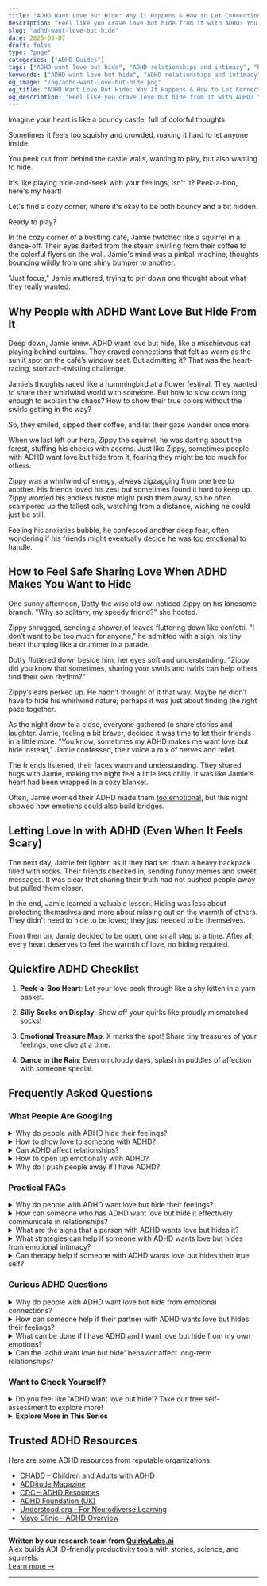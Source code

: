 ```yaml
---
title: "ADHD Want Love But Hide: Why It Happens & How to Let Connection In"
description: "Feel like you crave love but hide from it with ADHD? You're not alone. Discover the emotional reasons behind this pattern and how to open up while feeling safe and seen."
slug: "adhd-want-love-but-hide"
date: 2025-05-07
draft: false
type: "page"
categories: ["ADHD Guides"]
tags: ["ADHD want love but hide", "ADHD relationships and intimacy", "hiding feelings with ADHD", "emotional vulnerability ADHD", "ADHD dating challenges", "seeking love with ADHD", "building connection with ADHD"]
keywords: ["ADHD want love but hide", "ADHD relationships and intimacy", "hiding feelings with ADHD", "emotional vulnerability ADHD", "ADHD dating challenges", "seeking love with ADHD", "building connection with ADHD"]
og_image: "/og/adhd-want-love-but-hide.png"
og_title: "ADHD Want Love But Hide: Why It Happens & How to Let Connection In"
og_description: "Feel like you crave love but hide from it with ADHD? You're not alone. Discover the emotional reasons behind this pattern and how to open up while feeling safe and seen."
---
```


Imagine your heart is like a bouncy castle, full of colorful thoughts.

Sometimes it feels too squishy and crowded, making it hard to let anyone inside.

You peek out from behind the castle walls, wanting to play, but also wanting to hide.

It's like playing hide-and-seek with your feelings, isn't it? Peek-a-boo, here's my heart!

Let's find a cozy corner, where it's okay to be both bouncy and a bit hidden. 

Ready to play?

In the cozy corner of a bustling café, Jamie twitched like a squirrel in a dance-off. Their eyes darted from the steam swirling from their coffee to the colorful flyers on the wall. Jamie's mind was a pinball machine, thoughts bouncing wildly from one shiny bumper to another. 

"Just focus," Jamie muttered, trying to pin down one thought about what they really wanted. 

## Why People with ADHD Want Love But Hide From It

Deep down, Jamie knew. ADHD want love but hide, like a mischievous cat playing behind curtains. They craved connections that felt as warm as the sunlit spot on the café’s window seat. But admitting it? That was the heart-racing, stomach-twisting challenge.

Jamie’s thoughts raced like a hummingbird at a flower festival. They wanted to share their whirlwind world with someone. But how to slow down long enough to explain the chaos? How to show their true colors without the swirls getting in the way?

So, they smiled, sipped their coffee, and let their gaze wander once more.

When we last left our hero, Zippy the squirrel, he was darting about the forest, stuffing his cheeks with acorns. Just like Zippy, sometimes people with ADHD want love but hide from it, fearing they might be too much for others.

Zippy was a whirlwind of energy, always zigzagging from one tree to another. His friends loved his zest but sometimes found it hard to keep up. Zippy worried his endless hustle might push them away, so he often scampered up the tallest oak, watching from a distance, wishing he could just be still.

Feeling his anxieties bubble, he confessed another deep fear, often wondering if his friends might eventually decide he was [too emotional](/pages/adhd-too-emotional/) to handle.

## How to Feel Safe Sharing Love When ADHD Makes You Want to Hide

One sunny afternoon, Dotty the wise old owl noticed Zippy on his lonesome branch. "Why so solitary, my speedy friend?" she hooted.

Zippy shrugged, sending a shower of leaves fluttering down like confetti. "I don’t want to be too much for anyone," he admitted with a sigh, his tiny heart thumping like a drummer in a parade.

Dotty fluttered down beside him, her eyes soft and understanding. "Zippy, did you know that sometimes, sharing your swirls and twirls can help others find their own rhythm?"

Zippy’s ears perked up. He hadn’t thought of it that way. Maybe he didn’t have to hide his whirlwind nature; perhaps it was just about finding the right pace together.

As the night drew to a close, everyone gathered to share stories and laughter. Jamie, feeling a bit braver, decided it was time to let their friends in a little more. "You know, sometimes my ADHD makes me want love but hide instead," Jamie confessed, their voice a mix of nerves and relief.

The friends listened, their faces warm and understanding. They shared hugs with Jamie, making the night feel a little less chilly. It was like Jamie's heart had been wrapped in a cozy blanket.

Often, Jamie worried their ADHD made them [too emotional](/pages/adhd-too-emotional/), but this night showed how emotions could also build bridges.

## Letting Love In with ADHD (Even When It Feels Scary)

The next day, Jamie felt lighter, as if they had set down a heavy backpack filled with rocks. Their friends checked in, sending funny memes and sweet messages. It was clear that sharing their truth had not pushed people away but pulled them closer.

In the end, Jamie learned a valuable lesson. Hiding was less about protecting themselves and more about missing out on the warmth of others. They didn't need to hide to be loved; they just needed to be themselves.

From then on, Jamie decided to be open, one small step at a time. After all, every heart deserves to feel the warmth of love, no hiding required.

## Quickfire ADHD Checklist

1. **Peek-a-Boo Heart**: Let your love peek through like a shy kitten in a yarn basket.

2. **Silly Socks on Display**: Show off your quirks like proudly mismatched socks!

3. **Emotional Treasure Map**: X marks the spot! Share tiny treasures of your feelings, one clue at a time.

4. **Dance in the Rain**: Even on cloudy days, splash in puddles of affection with someone special.

## Frequently Asked Questions



### What People Are Googling

<details><summary>Why do people with ADHD hide their feelings?</summary><p>People with ADHD might hide their feelings for a few reasons, often stemming from past experiences of being misunderstood or not feeling supported. It's common to worry about how others might react to their intense emotions or rapid changes in mood, which can feel overwhelming to both the person with ADHD and those around them. This can lead to a protective behavior where they keep their feelings to themselves to avoid judgment or conflict. Remember, everyone needs a safe space to express themselves, and finding understanding friends, family, or a supportive group can make a world of difference.</p></details>
<details><summary>How to show love to someone with ADHD?</summary><p>Showing love to someone with ADHD is all about understanding and patience. Start by acknowledging their unique needs and appreciating their vibrant energy and creativity. Establishing clear, honest communication can make a big difference, helping them feel supported and heard. Lastly, remember to celebrate their successes, no matter how small, and offer reassurances when things get a bit overwhelming—they’ll truly appreciate the thoughtfulness and care you put into understanding their world.</p></details>
<details><summary>Can ADHD affect relationships?</summary><p>Absolutely, ADHD can indeed affect relationships, but understanding how is a great first step! People with ADHD might struggle with things like staying organized, managing time, or following through on commitments, which can sometimes be misunderstood by partners who don't have the same challenges. It's also common for emotional sensitivity and impulsivity to add some extra spice to interactions. Remember, communication and mutual understanding can turn these challenges into strengths, fostering a uniquely supportive and vibrant relationship.</p></details>
<details><summary>How to open up emotionally with ADHD?</summary><p>Opening up emotionally with ADHD can sometimes feel like navigating a maze—challenging but definitely doable with some gentle strategies. Start by identifying someone who is patient and understanding, possibly someone who already knows a bit about ADHD. When you share, explain how ADHD affects your emotions and communication, which can help them better understand your perspective. Also, consider writing down your thoughts beforehand if you find verbal expression tricky; it can be a cozy, personal way to sort through your feelings at your own pace before sharing them aloud.</p></details>
<details><summary>Why do I push people away if I have ADHD?</summary><p>It's really common to feel like you're pushing people away when you have ADHD, and it’s okay to feel this way. Sometimes, the challenges of managing your emotions and reactions can make relationships tricky. ADHD can lead to misunderstandings or intense reactions that might overwhelm you or others. Just remember, recognizing this is a powerful first step, and with some strategies and understanding, you can build stronger connections. You're not alone in this, and reaching out for support can be incredibly helpful.</p></details>



### Practical FAQs

<details><summary>Why do people with ADHD want love but hide their feelings?</summary><p>It's completely understandable to feel this way! Many people with ADHD long for deep connections and love, but might hide their feelings due to fear of being misunderstood or rejected due to past experiences. ADHD can sometimes make emotions feel more intense, and managing these emotions can be challenging. It’s like wanting to jump into the water but being scared it’s too cold. Remember, your feelings are valid, and finding someone who understands your unique self is entirely possible.</p></details>
<details><summary>How can someone who has ADHD want love but hide it effectively communicate in relationships?</summary><p>Absolutely, expressing feelings and maintaining open communication can sometimes feel like a daunting task, especially when you have ADHD. It’s like wanting to read a book in a noisy café sometimes, isn't it? The key is to find a quiet corner in that café of your mind. Start by setting aside specific times to share thoughts with your partner when you feel most at ease and less overwhelmed. It can also be incredibly helpful to write down your thoughts and feelings beforehand. This little bit of preparation can make your communication clearer and more effective, helping you bridge the gap between wanting love and expressing it.</p></details>
<details><summary>What are the signs that a person with ADHD wants love but hides it?</summary><p>It's really common for someone with ADHD to yearn for deep connections and love, but also feel hesitant about showing it. They might worry about being too much or not enough, leading them to mask their true feelings. You might notice they're incredibly enthusiastic and attentive when they're with you, laughing a lot and engaging deeply in conversations. However, they might also pull back suddenly, needing time to manage their emotions or fears of vulnerability. It's a delicate balance, but underneath, the affection and need for connection are often very strong.</p></details>
<details><summary>What strategies can help if someone with ADHD wants love but hides from emotional intimacy?</summary><p>It's completely understandable to yearn for love but feel hesitant about diving into emotional intimacy—many with ADHD experience this. A gentle first step might be exploring why intimacy feels daunting; sometimes, past experiences or fear of rejection play a role. Setting small, manageable goals can make the process less overwhelming, like sharing a personal story or emotion with a friend before opening up in romantic relationships. And remember, finding a supportive environment and perhaps a therapist or coach familiar with ADHD can really provide the tools and confidence you need to navigate these waters.</p></details>
<details><summary>Can therapy help if someone with ADHD wants love but hides their true self?</summary><p>Absolutely, therapy can be a wonderful tool for exploring and addressing this. When someone with ADHD masks their true self, especially in relationships, it might be stemming from fears of rejection or misunderstanding. Therapy offers a safe space to understand these feelings and develop strategies to express your authentic self more confidently. By working with a therapist, you can learn how to build genuine connections and foster self-acceptance, both of which are key in finding and nurturing love.</p></details>



### Curious ADHD Questions

<details><summary>Why do people with ADHD want love but hide from emotional connections?</summary><p>It's really common for people with ADHD to crave deep, meaningful connections, including love, but sometimes they might pull back or seem to hide from these very relationships. This often stems from past experiences where their ways of processing emotions and interactions were misunderstood, leading to feelings of rejection or being overwhelmed. Plus, the intensity of emotions can sometimes make relationships feel like a lot to handle, prompting a bit of a retreat to regroup. It's important to remember that this behavior isn't about a lack of desire for connection, but more about managing emotional responses in a way that feels safe and sustainable.</p></details>
<details><summary>How can someone help if their partner with ADHD wants love but hides their feelings?</summary><p>It's truly heartwarming that you want to support your partner in this way. People with ADHD might hide their feelings due to past misunderstandings or fear of rejection. A cozy start would be to create a safe, non-judgmental space where your partner feels comfortable expressing themselves. Gentle check-ins and expressing your own feelings openly can also encourage your partner to share theirs. Remember, patience and understanding go a long way in nurturing a loving connection.</p></details>
<details><summary>What can be done if I have ADHD and I want love but hide from my own emotions?</summary><p>Navigating emotions can feel especially tricky when you have ADHD, but it's wonderful that you're reaching out for love and connection. It's quite common to feel a bit overwhelmed by your feelings, and sometimes hiding might seem like the easiest route. A good first step could be gently exploring what emotions feel like for you and identifying which ones make you want to hide. Consider sharing these feelings with someone you trust or a therapist who can help guide you through understanding and embracing your emotions. This process can strengthen your relationship with yourself and others, opening the door to deeper connections and love.</p></details>
<details><summary>Can the 'adhd want love but hide' behavior affect long-term relationships?</summary><p>Absolutely, it's quite common for individuals with ADHD to crave closeness but also feel compelled to pull away or hide their true selves, often due to fears of rejection or feeling overwhelmed. This push-pull dynamic can certainly impact long-term relationships, as it might leave partners feeling confused or distant. However, with open communication and mutual understanding, you and your partner can navigate these feelings together. It’s all about building a safe space where vulnerability is welcomed and both partners feel valued and understood.</p></details>



### Want to Check Yourself?

<details><summary>Do you feel like 'ADHD want love but hide'? Take our free self-assessment to explore more!</summary><p>Absolutely, that feeling is quite common! Many people with ADHD experience challenges in expressing their needs or managing how they connect with others, which might make them feel like they’re hiding away. Our free self-assessment is designed to help you explore these feelings in a supportive and understanding environment. It’s a great step towards understanding your unique patterns and finding ways to express your love and needs more comfortably. Why not give it a try and see what insights you can discover?</p></details>

<script type="application/ld+json">
{
  "@context": "https://schema.org",
  "@type": "FAQPage",
  "mainEntity": [
    {
      "@type": "Question",
      "name": "Why do people with ADHD hide their feelings?",
      "acceptedAnswer": {
        "@type": "Answer",
        "text": "People with ADHD might hide their feelings for a few reasons, often stemming from past experiences of being misunderstood or not feeling supported. It's common to worry about how others might react to their intense emotions or rapid changes in mood, which can feel overwhelming to both the person with ADHD and those around them. This can lead to a protective behavior where they keep their feelings to themselves to avoid judgment or conflict. Remember, everyone needs a safe space to express themselves, and finding understanding friends, family, or a supportive group can make a world of difference."
      }
    },
    {
      "@type": "Question",
      "name": "How to show love to someone with ADHD?",
      "acceptedAnswer": {
        "@type": "Answer",
        "text": "Showing love to someone with ADHD is all about understanding and patience. Start by acknowledging their unique needs and appreciating their vibrant energy and creativity. Establishing clear, honest communication can make a big difference, helping them feel supported and heard. Lastly, remember to celebrate their successes, no matter how small, and offer reassurances when things get a bit overwhelming\u2014they\u2019ll truly appreciate the thoughtfulness and care you put into understanding their world."
      }
    },
    {
      "@type": "Question",
      "name": "Can ADHD affect relationships?",
      "acceptedAnswer": {
        "@type": "Answer",
        "text": "Absolutely, ADHD can indeed affect relationships, but understanding how is a great first step! People with ADHD might struggle with things like staying organized, managing time, or following through on commitments, which can sometimes be misunderstood by partners who don't have the same challenges. It's also common for emotional sensitivity and impulsivity to add some extra spice to interactions. Remember, communication and mutual understanding can turn these challenges into strengths, fostering a uniquely supportive and vibrant relationship."
      }
    },
    {
      "@type": "Question",
      "name": "How to open up emotionally with ADHD?",
      "acceptedAnswer": {
        "@type": "Answer",
        "text": "Opening up emotionally with ADHD can sometimes feel like navigating a maze\u2014challenging but definitely doable with some gentle strategies. Start by identifying someone who is patient and understanding, possibly someone who already knows a bit about ADHD. When you share, explain how ADHD affects your emotions and communication, which can help them better understand your perspective. Also, consider writing down your thoughts beforehand if you find verbal expression tricky; it can be a cozy, personal way to sort through your feelings at your own pace before sharing them aloud."
      }
    },
    {
      "@type": "Question",
      "name": "Why do I push people away if I have ADHD?",
      "acceptedAnswer": {
        "@type": "Answer",
        "text": "It's really common to feel like you're pushing people away when you have ADHD, and it\u2019s okay to feel this way. Sometimes, the challenges of managing your emotions and reactions can make relationships tricky. ADHD can lead to misunderstandings or intense reactions that might overwhelm you or others. Just remember, recognizing this is a powerful first step, and with some strategies and understanding, you can build stronger connections. You're not alone in this, and reaching out for support can be incredibly helpful."
      }
    }
  ]
}
</script>
<script type="application/ld+json">
{
  "@context": "https://schema.org",
  "@type": "Article",
  "author": {
    "@type": "Person",
    "name": "QuirkyLabs",
    "url": "https://quirkylabs.ai/about"
  },
  "headline": "adhd want love but hide: \"Unlock Love: Why ADHD Makes Us Hide But Still Want It!\"",
  "mainEntityOfPage": "https://blog.quirkylabs.ai/pages/adhd-want-love-but-hide/",
  "datePublished": "2025-05-07"
}
</script>
<script type="application/ld+json">
{
  "@context": "https://schema.org",
  "@type": "BreadcrumbList",
  "itemListElement": [
    {
      "@type": "ListItem",
      "position": 1,
      "name": "Home",
      "item": "https://quirkylabs.ai/"
    },
    {
      "@type": "ListItem",
      "position": 2,
      "name": "Blog",
      "item": "https://blog.quirkylabs.ai/"
    },
    {
      "@type": "ListItem",
      "position": 3,
      "name": "adhd want love but hide: \"Unlock Love: Why ADHD Makes Us Hide But Still Want It!\"",
      "item": "https://blog.quirkylabs.ai/pages/adhd-want-love-but-hide/"
    }
  ]
}
</script>

<details>
<summary><strong>Explore More in This Series</strong></summary>

- [Adhd People Leave Me](/pages/adhd-people-leave-me/)
- [Adhd Anxious Attachment](/pages/adhd-anxious-attachment/)
- [Adhd Do I Deserve Love](/pages/adhd-do-i-deserve-love/)
- [Adhd Too Emotional](/pages/adhd-too-emotional/)
- [Adhd Love Me Then Leave Me](/pages/adhd-love-me-then-leave-me/)
- [Adhd Breakups And Blame](/pages/adhd-breakups-and-blame/)
- [Adhd Impossible To Live With](/pages/adhd-impossible-to-live-with/)
- [Adhd Too Much For Others](/pages/adhd-too-much-for-others/)
</details>



## Trusted ADHD Resources

Here are some ADHD resources from reputable organizations:

- [CHADD – Children and Adults with ADHD](https://chadd.org)
- [ADDitude Magazine](https://www.additudemag.com)
- [CDC – ADHD Resources](https://www.cdc.gov/ncbddd/adhd)
- [ADHD Foundation (UK)](https://www.adhdfoundation.org.uk)
- [Understood.org – For Neurodiverse Learning](https://www.understood.org)
- [Mayo Clinic – ADHD Overview](https://www.mayoclinic.org/diseases-conditions/adhd)


---

**Written by our research team from [QuirkyLabs.ai](https://quirkylabs.ai)**  
Alex builds ADHD-friendly productivity tools with stories, science, and squirrels.  
[Learn more →](https://quirkylabs.ai)

---